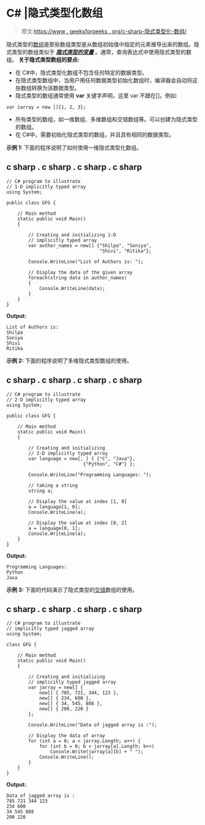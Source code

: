 # C# |隐式类型化数组

> 原文:[https://www . geeksforgeeks . org/c-sharp-隐式类型化-数组/](https://www.geeksforgeeks.org/c-sharp-implicitly-typed-arrays/)

隐式类型的[数组](https://www.geeksforgeeks.org/c-sharp-arrays/)是那些数组类型是从数组初始值中指定的元素推导出来的数组。隐式类型的数组类似于 [***隐式类型的变量***](https://www.geeksforgeeks.org/c-implicitly-typed-local-variables-var/) 。通常，查询表达式中使用隐式类型的数组。
**关于隐式类型数组的要点:**

*   在 C#中，隐式类型化数组不包含任何特定的数据类型。
*   在隐式类型数组中，当用户用任何数据类型初始化数组时，编译器会自动将这些数组转换为该数据类型。
*   隐式类型的数组通常使用 **var** 关键字声明，这里 var 不跟在[]。例如:

```
var iarray = new []{1, 2, 3};
```

*   所有类型的数组，如一维数组、多维数组和交错数组等。可以创建为隐式类型的数组。
*   在 C#中，需要初始化隐式类型的数组，并且具有相同的数据类型。

**示例 1:** 下面的程序说明了如何使用一维隐式类型化数组。

## c sharp . c sharp . c sharp . c sharp

```
// C# program to illustrate
// 1-D implicitly typed array
using System;

public class GFG {

    // Main method
    static public void Main()
    {

        // Creating and initializing 1-D
        // implicitly typed array
        var author_names = new[] {"Shilpa", "Soniya",
                                  "Shivi", "Ritika"};

        Console.WriteLine("List of Authors is: ");

        // Display the data of the given array
        foreach(string data in author_names)
        {
            Console.WriteLine(data);
        }
    }
}
```

**Output:** 

```
List of Authors is: 
Shilpa
Soniya
Shivi
Ritika
```

**示例 2:** 下面的程序说明了多维隐式类型数组的使用。

## c sharp . c sharp . c sharp . c sharp

```
// C# program to illustrate
// 2-D implicitly typed array
using System;

public class GFG {

    // Main method
    static public void Main()
    {

        // Creating and initializing
        // 2-D implicitly typed array
        var language = new[, ] { {"C", "Java"},
                            {"Python", "C#"} };

        Console.WriteLine("Programming Languages: ");

        // taking a string
        string a;

        // Display the value at index [1, 0]
        a = language[1, 0];
        Console.WriteLine(a);

        // Display the value at index [0, 2]
        a = language[0, 1];
        Console.WriteLine(a);
    }
}
```

**Output:** 

```
Programming Languages: 
Python
Java
```

**示例 3:** 下面的代码演示了隐式类型的[交错](https://www.geeksforgeeks.org/c-jagged-arrays/)数组的使用。

## c sharp . c sharp . c sharp . c sharp

```
// C# program to illustrate
// implicitly typed jagged array
using System;

class GFG {

    // Main method
    static public void Main()
    {

        // Creating and initializing
        // implicitly typed jagged array
        var jarray = new[] {
            new[] { 785, 721, 344, 123 },
            new[] { 234, 600 },
            new[] { 34, 545, 808 },
            new[] { 200, 220 }
        };

        Console.WriteLine("Data of jagged array is :");

        // Display the data of array
        for (int a = 0; a < jarray.Length; a++) {
            for (int b = 0; b < jarray[a].Length; b++)
                Console.Write(jarray[a][b] + " ");
            Console.WriteLine();
        }
    }
}
```

**Output:** 

```
Data of jagged array is :
785 721 344 123 
234 600 
34 545 808 
200 220
```